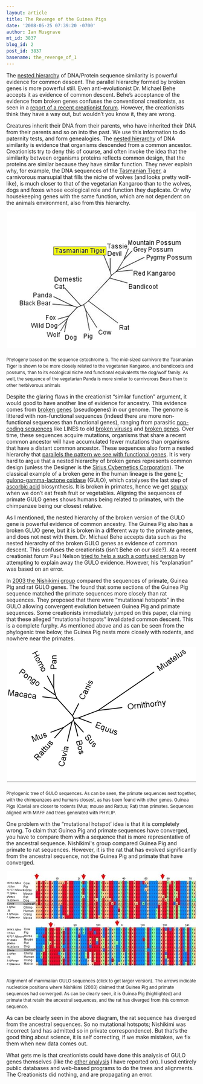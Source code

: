 ```yaml
---
layout: article
title: The Revenge of the Guinea Pigs
date: '2008-05-25 07:39:20 -0700'
author: Ian Musgrave
mt_id: 3837
blog_id: 2
post_id: 3837
basename: the_revenge_of_1
---
```

The [nested hierarchy](http://www.talkorigins.org/faqs/comdesc/section1.html#nested_hierarchy) of DNA/Protein sequence similarity  is powerful evidence for common descent. The parallel hierarchy formed by broken genes is more powerful still. Even anti-evolutionist Dr. Michael Behe accepts it as evidence of common descent. Behe’s acceptance of the evidence from broken genes confuses the conventional creationists, as seen in a [report of a recent creationist forum](http://pigeonchess.wordpress.com/2008/05/04/expelled-q-a-at-biola-university/). However, the creationists think they have a way out, but wouldn’t you know it, they are wrong.

Creatures inherit their DNA from their parents, who have inherited their DNA from their parents and so on into the past. We use this information to do paternity tests, and form genealogies. The [nested hierarchy](http://www.talkorigins.org/faqs/comdesc/section1.html#nested_hierarchy) of DNA similarity is evidence that organisms descended from a common ancestor. Creationists try to deny this of course, and often invoke the idea that the similarity between organisms proteins reflects common design, that the proteins are similar because they have similar function. They never explain why, for example, the DNA sequences of the [Tasmanian Tiger](http://www.dpiw.tas.gov.au/inter.nsf/WebPages/BHAN-53777B?open), a carnivorous marsupial that fills the niche of wolves (and looks pretty wolf-like), is much closer to that of the vegetarian Kangaroo than to the wolves, dogs and foxes whose ecological role and function they duplicate. Or why housekeeping genes with the same function, which are not dependent on the animals environment, also from this hierarchy.

[<img src="/uploads/2008/Thylacine_Tree_2a-thumb-500x363.png" alt="Thylacine_Tree_2a.png" width="500" height="363" style="text-align: center; display: block; margin: 0 auto 20px;" class="mt-image-center" />](/uploads/2008/Thylacine_Tree_2a.png)<small>Phylogeny based on the  sequence cytochrome b. The mid-sized carnivore the Tasmanian Tiger is shown to be more closely related to the vegetarian Kangaroo, and bandicoots and possums, than to its ecological niche and functional equivalents the dog/wolf family. As well, the sequence of the vegetarian Panda is more similar to carnivorous Bears than to other herbivorous animals</small> 

Despite the glaring flaws in the creationist “similar function” argument, it would good to have another line of evidence for ancestry. This evidence comes from [broken genes](http://www.talkorigins.org/faqs/molgen/) (pseudogenes) in our genome. The genome is littered with non-functional sequences (indeed there are more non-functional sequences than functional genes), ranging from parasitic [non-coding sequences](http://www.talkorigins.org/faqs/comdesc/section4.html#transposons) like LINES to old [broken viruses](http://www.talkorigins.org/faqs/comdesc/section4.html#retroviruses) and [broken genes](http://www.talkorigins.org/faqs/comdesc/section4.html#pseudogenes). Over time, these sequences acquire mutations, organisms that share a recent common ancestor will have accumulated fewer mutations than organisms that have a distant common ancestor. These sequences also form a nested hierarchy that [parallels the pattern we see with functional genes](http://www.talkorigins.org/faqs/molgen/). It is very hard to argue that a nested hierarchy of broken genes represents common design (unless the Designer is the [Sirius Cybernetics Corporation](http://en.wikipedia.org/wiki/Sirius_Cybernetics_Corporation)). The classical example of a broken gene in the human lineage is the gene [L-gulono-gamma-lactone oxidase](http://en.wikipedia.org/wiki/L-gulono-gamma-lactone_oxidase) (GULO), which catalyses the last step of [ascorbic acid](http://en.wikipedia.org/wiki/Ascorbic_acid) biosynthesis. It is broken in primates, hence we get [scurvy](http://en.wikipedia.org/wiki/Scurvy) when we don’t eat fresh fruit or vegetables. Aligning the sequences of primate GULO genes shows humans being related to primates, with the chimpanzee being our closest relative. 

As I mentioned, the nested hierarchy of the broken version of the GULO gene is powerful evidence of common ancestry. The Guinea Pig also has a broken GLUO gene, but it is broken in a different way to the primate genes, and does not nest with them. Dr. Michael Behe accepts data such as the nested hierarchy of the broken GULO genes as evidence of common descent. This confuses the creationists (isn’t Behe on our side?). At a recent creationist forum Paul Nelson [tried to help a such a confused person](http://pigeonchess.wordpress.com/2008/05/04/expelled-q-a-at-biola-university/) by attempting to explain away the GULO evidence. However, his “explanation” was based on an error.  

In [2003 the Nishikimi group](http://www.ncbi.nlm.nih.gov/pubmed/14703305?ordinalpos=5&amp;itool=EntrezSystem2.PEntrez.Pubmed.Pubmed_ResultsPanel.Pubmed_RVDocSum) compared the sequences of primate, Guinea Pig and rat GULO genes. The found that some sections of the Guinea Pig sequence matched the primate sequences more closely than rat sequences. They proposed that there were “mutational hotspots” in the GULO allowing convergent evolution between Guinea Pig and primate sequences. Some creationists immediately jumped on this paper, claiming that these alleged “mutational hotspots” invalidated common descent. This is a complete furphy. As mentioned above and as can be seen from the phylogenic tree below, the Guinea Pig nests more closely with rodents, and nowhere near the primates. 

[<img src="/uploads/2008/GULO_PHYLIP_Tree_Common_names-thumb-500x358.png" alt="GULO_PHYLIP_Tree_Common_names.png" width="500" height="358" style="text-align: center; display: block; margin: 0 auto 20px;" class="mt-image-center" />](/uploads/2008/GULO_PHYLIP_Tree_Common_names.png)
<small>Phylogenic tree of GULO sequences. As can be seen, the primate sequences nest together, with the chimpanzees and humans closest, as has been found with other genes. Guinea Pigs (Cavia) are closer to rodents (Mus; mouse and Rattus; Rat) than primates. Sequences aligned with MAFF and trees generated with PHYLIP.</small>

One problem with the “mutational hotspot’ idea is that it is completely wrong. To claim that Guinea Pig and primate sequences have converged, you have to compare them with a sequence that is more representative of the ancestral sequence. Nishikimi's group compared Guinea Pig and primate to rat sequences. However, it is the rat that has evolved significantly from the ancestral sequence, not the Guinea Pig and primate that have converged.

[<img src="/uploads/2008/GULO_CLUSTAL_ALIGN_V2-thumb-500x261.jpg" alt="GULO_CLUSTAL_ALIGN_V2.jpg" width="500" height="261" style="text-align: center; display: block; margin: 0 auto 20px;" class="mt-image-center" />](/uploads/2008/GULO_CLUSTAL_ALIGN_V2.jpg)
<small>Alignment of mammalian GULO sequences (click to get larger version). The arrows indicate nucleotide positions where Nishikimi (2003) claimed that Guinea Pig and primate sequences had converged. As can be clearly seen, it is Guinea Pig (highlighted) and primate that retain the ancestral sequences, and the rat has diverged from this common sequence.</small>

As can be clearly seen in the above diagram, the rat sequence has diverged from the ancestral sequences. So no mutational hotspots; Nishikimi was incorrect (and has admitted so in private correspondence). But that’s the good thing about science, it is self correcting, if we make mistakes, we fix them when new data comes out.

What gets me is that creationists could have done this analysis of GULO genes themselves (like the [other analysis](http://pandasthumb.org/archives/2008/05/behe-vs-lamprey.html) I have reported on). I used entirely public databases and web-based programs to do the trees and alignments. The Creationists did nothing, and are propagating an error.
